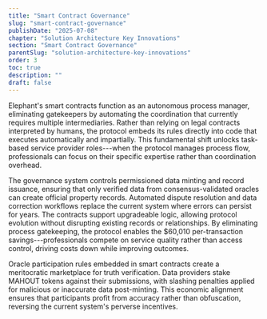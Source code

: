 ```yaml
---
title: "Smart Contract Governance"
slug: "smart-contract-governance"
publishDate: "2025-07-08"
chapter: "Solution Architecture Key Innovations"
section: "Smart Contract Governance"
parentSlug: "solution-architecture-key-innovations"
order: 3
toc: true
description: ""
draft: false
---
```


Elephant's smart contracts function as an autonomous process manager, eliminating gatekeepers by automating the
coordination that currently requires multiple intermediaries. Rather than relying on legal contracts interpreted by
humans, the protocol embeds its rules directly into code that executes automatically and impartially. This fundamental
shift unlocks task-based service provider roles---when the protocol manages process flow, professionals can focus on
their specific expertise rather than coordination overhead.

The governance system controls permissioned data minting and record issuance, ensuring that only verified data from
consensus-validated oracles can create official property records. Automated dispute resolution and data correction
workflows replace the current system where errors can persist for years. The contracts support upgradeable logic,
allowing protocol evolution without disrupting existing records or relationships. By eliminating process gatekeeping,
the protocol enables the \$60,010 per-transaction savings---professionals compete on service quality rather than access
control, driving costs down while improving outcomes.

Oracle participation rules embedded in smart contracts create a meritocratic marketplace for truth verification. Data
providers stake MAHOUT tokens against their submissions, with slashing penalties applied for malicious or inaccurate
data post-minting. This economic alignment ensures that participants profit from accuracy rather than obfuscation,
reversing the current system's perverse incentives.

